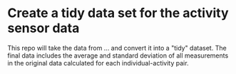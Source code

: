 Create a tidy data set for the activity sensor data
===================================================

This repo will take the data from ... and convert it into a "tidy" dataset. The final data includes the average and standard deviation of all measurements in the original data calculated for each individual-activity pair.